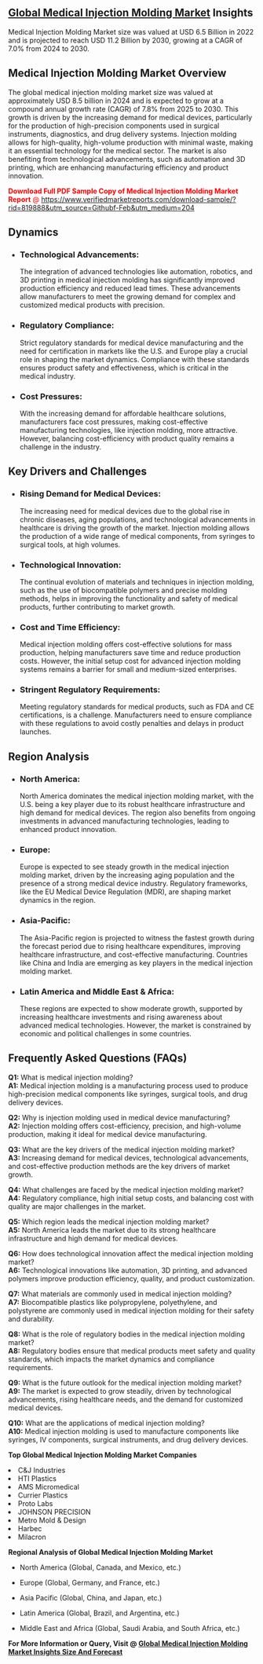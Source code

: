 <h2><a href="https://www.verifiedmarketreports.com/download-sample/?rid=819888&amp;utm_source=Githubf&amp;utm_medium=204" target="_blank">Global Medical Injection Molding Market</a> Insights</h2><p>Medical Injection Molding Market size was valued at USD 6.5 Billion in 2022 and is projected to reach USD 11.2 Billion by 2030, growing at a CAGR of 7.0% from 2024 to 2030.</p><p> <h2>Medical Injection Molding Market Overview</h2> <p>The global medical injection molding market size was valued at approximately USD 8.5 billion in 2024 and is expected to grow at a compound annual growth rate (CAGR) of 7.8% from 2025 to 2030. This growth is driven by the increasing demand for medical devices, particularly for the production of high-precision components used in surgical instruments, diagnostics, and drug delivery systems. Injection molding allows for high-quality, high-volume production with minimal waste, making it an essential technology for the medical sector. The market is also benefiting from technological advancements, such as automation and 3D printing, which are enhancing manufacturing efficiency and product innovation.</p> <p><p><span class=""><span style="color: #ff0000;"><strong>Download Full PDF Sample Copy of Medical Injection Molding Market Report</strong> @ </span><a href="https://www.verifiedmarketreports.com/download-sample/?rid=819888&amp;utm_source=Githubf-Feb&amp;utm_medium=204" target="_blank">https://www.verifiedmarketreports.com/download-sample/?rid=819888&amp;utm_source=Githubf-Feb&amp;utm_medium=204</a></span></p></p> <h2>Dynamics</h2> <ul> <li><h3>Technological Advancements:</h3> The integration of advanced technologies like automation, robotics, and 3D printing in medical injection molding has significantly improved production efficiency and reduced lead times. These advancements allow manufacturers to meet the growing demand for complex and customized medical products with precision.</li> <li><h3>Regulatory Compliance:</h3> Strict regulatory standards for medical device manufacturing and the need for certification in markets like the U.S. and Europe play a crucial role in shaping the market dynamics. Compliance with these standards ensures product safety and effectiveness, which is critical in the medical industry.</li> <li><h3>Cost Pressures:</h3> With the increasing demand for affordable healthcare solutions, manufacturers face cost pressures, making cost-effective manufacturing technologies, like injection molding, more attractive. However, balancing cost-efficiency with product quality remains a challenge in the industry.</li> </ul> <h2>Key Drivers and Challenges</h2> <ul> <li><h3>Rising Demand for Medical Devices:</h3> The increasing need for medical devices due to the global rise in chronic diseases, aging populations, and technological advancements in healthcare is driving the growth of the market. Injection molding allows the production of a wide range of medical components, from syringes to surgical tools, at high volumes.</li> <li><h3>Technological Innovation:</h3> The continual evolution of materials and techniques in injection molding, such as the use of biocompatible polymers and precise molding methods, helps in improving the functionality and safety of medical products, further contributing to market growth.</li> <li><h3>Cost and Time Efficiency:</h3> Medical injection molding offers cost-effective solutions for mass production, helping manufacturers save time and reduce production costs. However, the initial setup cost for advanced injection molding systems remains a barrier for small and medium-sized enterprises.</li> <li><h3>Stringent Regulatory Requirements:</h3> Meeting regulatory standards for medical products, such as FDA and CE certifications, is a challenge. Manufacturers need to ensure compliance with these regulations to avoid costly penalties and delays in product launches.</li> </ul> <h2>Region Analysis</h2> <ul> <li><h3>North America:</h3> North America dominates the medical injection molding market, with the U.S. being a key player due to its robust healthcare infrastructure and high demand for medical devices. The region also benefits from ongoing investments in advanced manufacturing technologies, leading to enhanced product innovation.</li> <li><h3>Europe:</h3> Europe is expected to see steady growth in the medical injection molding market, driven by the increasing aging population and the presence of a strong medical device industry. Regulatory frameworks, like the EU Medical Device Regulation (MDR), are shaping market dynamics in the region.</li> <li><h3>Asia-Pacific:</h3> The Asia-Pacific region is projected to witness the fastest growth during the forecast period due to rising healthcare expenditures, improving healthcare infrastructure, and cost-effective manufacturing. Countries like China and India are emerging as key players in the medical injection molding market.</li> <li><h3>Latin America and Middle East & Africa:</h3> These regions are expected to show moderate growth, supported by increasing healthcare investments and rising awareness about advanced medical technologies. However, the market is constrained by economic and political challenges in some countries.</li> </ul> <h2>Frequently Asked Questions (FAQs)</h2> <p><strong>Q1:</strong> What is medical injection molding? <br><strong>A1:</strong> Medical injection molding is a manufacturing process used to produce high-precision medical components like syringes, surgical tools, and drug delivery devices.</p> <p><strong>Q2:</strong> Why is injection molding used in medical device manufacturing? <br><strong>A2:</strong> Injection molding offers cost-efficiency, precision, and high-volume production, making it ideal for medical device manufacturing.</p> <p><strong>Q3:</strong> What are the key drivers of the medical injection molding market? <br><strong>A3:</strong> Increasing demand for medical devices, technological advancements, and cost-effective production methods are the key drivers of market growth.</p> <p><strong>Q4:</strong> What challenges are faced by the medical injection molding market? <br><strong>A4:</strong> Regulatory compliance, high initial setup costs, and balancing cost with quality are major challenges in the market.</p> <p><strong>Q5:</strong> Which region leads the medical injection molding market? <br><strong>A5:</strong> North America leads the market due to its strong healthcare infrastructure and high demand for medical devices.</p> <p><strong>Q6:</strong> How does technological innovation affect the medical injection molding market? <br><strong>A6:</strong> Technological innovations like automation, 3D printing, and advanced polymers improve production efficiency, quality, and product customization.</p> <p><strong>Q7:</strong> What materials are commonly used in medical injection molding? <br><strong>A7:</strong> Biocompatible plastics like polypropylene, polyethylene, and polystyrene are commonly used in medical injection molding for their safety and durability.</p> <p><strong>Q8:</strong> What is the role of regulatory bodies in the medical injection molding market? <br><strong>A8:</strong> Regulatory bodies ensure that medical products meet safety and quality standards, which impacts the market dynamics and compliance requirements.</p> <p><strong>Q9:</strong> What is the future outlook for the medical injection molding market? <br><strong>A9:</strong> The market is expected to grow steadily, driven by technological advancements, rising healthcare needs, and the demand for customized medical devices.</p> <p><strong>Q10:</strong> What are the applications of medical injection molding? <br><strong>A10:</strong> Medical injection molding is used to manufacture components like syringes, IV components, surgical instruments, and drug delivery devices.</p> </p><p><strong>Top Global Medical Injection Molding Market Companies</strong></p><div data-test-id=""><p><li>C&J Industries</li><li> HTI Plastics</li><li> AMS Micromedical</li><li> Currier Plastics</li><li> Proto Labs</li><li> JOHNSON PRECISION</li><li> Metro Mold & Design</li><li> Harbec</li><li> Milacron</li></p><div><strong>Regional Analysis of&nbsp;Global Medical Injection Molding Market</strong></div><ul><li dir="ltr"><p dir="ltr">North America&nbsp;(Global, Canada, and Mexico, etc.)</p></li><li dir="ltr"><p dir="ltr">Europe (Global, Germany, and France, etc.)</p></li><li dir="ltr"><p dir="ltr">Asia Pacific&nbsp;(Global, China, and Japan, etc.)</p></li><li dir="ltr"><p dir="ltr">Latin America&nbsp;(Global, Brazil, and Argentina, etc.)</p></li><li dir="ltr">Middle East and Africa&nbsp;(Global, Saudi Arabia, and South Africa, etc.)</li></ul><p><strong>For More Information or Query, Visit @&nbsp;</strong><strong><a href="https://www.verifiedmarketreports.com/product/medical-injection-molding-market/?utm_source=Githubf&amp;utm_medium=204" target="_blank">Global Medical Injection Molding Market Insights Size And Forecast</a></strong></p></div>
